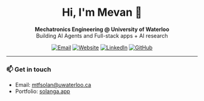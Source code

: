 <!-- Profile Header -->
<h1 align="center">Hi, I'm Mevan 👋</h1>
<p align="center">
  <b>Mechatronics Engineering @ University of Waterloo</b><br/>
  Building AI Agents and Full-stack apps + AI research  
</p>

<p align="center">
  <a href="mailto:mtfsolan@uwaterloo.ca"><img alt="Email" src="https://img.shields.io/badge/Email-mtfsolan%40uwaterloo.ca-1d70b8?style=for-the-badge"></a>
  <a href="https://solanga.vercel.app" target="_blank"><img alt="Website" src="https://img.shields.io/badge/Website-solanga.app-111?style=for-the-badge"></a>
  <a href="https://www.linkedin.com/in/msolanga" target="_blank"><img alt="LinkedIn" src="https://img.shields.io/badge/LinkedIn-@msolanga-0a66c2?style=for-the-badge&logo=linkedin&logoColor=white"></a>
  <a href="https://github.com/Mevan-Solanga" target="_blank"><img alt="GitHub" src="https://img.shields.io/badge/GitHub-@Mevan--Solanga-333?style=for-the-badge&logo=github"></a>
</p>

---


### 📫 Get in touch
- Email: <a href="mailto:mtfsolan@uwaterloo.ca">mtfsolan@uwaterloo.ca</a>  
- Portfolio: <a href="https://solanga.vercel.app" target="_blank">solanga.app</a>
